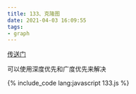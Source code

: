 ```yaml
---
title: 133、克隆图
date: 2021-04-03 16:09:55
tags:
- graph
---
```

[传送门](https://leetcode-cn.com/problems/clone-graph/)

可以使用深度优先和广度优先来解决

{% include_code lang:javascript 133.js %}